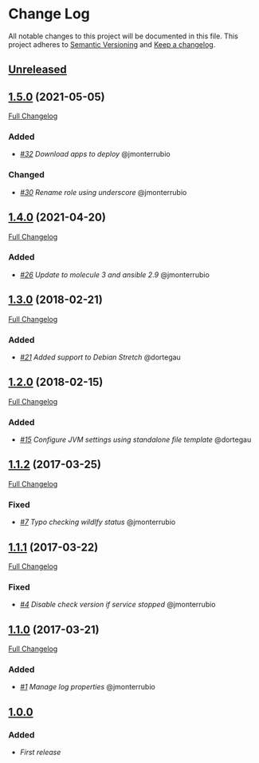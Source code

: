 # Change Log
All notable changes to this project will be documented in this file.
This project adheres to [Semantic Versioning](http://semver.org/) and [Keep a changelog](https://github.com/olivierlacan/keep-a-changelog).

## [Unreleased](https://github.com/idealista/wildfly_role/tree/develop)

## [1.5.0](https://github.com/idealista/wildfly_role/tree/1.5.0) (2021-05-05)
[Full Changelog](https://github.com/idealista/wildfly_role/compare/1.4.0...1.5.0)
### Added
- *[#32](https://github.com/idealista/wildfly_role/issues/32) Download apps to deploy* @jmonterrubio

### Changed
- *[#30](https://github.com/idealista/wildfly_role/issues/30) Rename role using underscore* @jmonterrubio

## [1.4.0](https://github.com/idealista/wildfly_role/tree/1.4.0) (2021-04-20)
[Full Changelog](https://github.com/idealista/wildfly_role/compare/1.3.0...1.4.0)
### Added
- *[#26](https://github.com/idealista/wildfly_role/issues/26) Update to molecule 3 and ansible 2.9* @jmonterrubio

## [1.3.0](https://github.com/idealista/wildfly_role/tree/1.3.0) (2018-02-21)
[Full Changelog](https://github.com/idealista/wildfly_role/compare/1.2.0...1.3.0)

### Added
- *[#21](https://github.com/idealista/wildfly_role/issues/21) Added support to Debian Stretch* @dortegau

## [1.2.0](https://github.com/idealista/wildfly_role/tree/1.2.0) (2018-02-15)
[Full Changelog](https://github.com/idealista/wildfly_role/compare/1.1.2...1.2.0)

### Added
- *[#15](https://github.com/idealista/wildfly_role/issues/15) Configure JVM settings using standalone file template* @dortegau

## [1.1.2](https://github.com/idealista/wildfly_role/tree/1.1.2) (2017-03-25)
[Full Changelog](https://github.com/idealista/wildfly_role/compare/1.1.1...1.1.2)

### Fixed
- *[#7](https://github.com/idealista/wildfly_role/issues/7) Typo checking wildlfy status* @jmonterrubio

## [1.1.1](https://github.com/idealista/wildfly_role/tree/1.1.1) (2017-03-22)
[Full Changelog](https://github.com/idealista/wildfly_role/compare/1.1.0...1.1.1)

### Fixed
- *[#4](https://github.com/idealista/wildfly_role/issues/4) Disable check version if service stopped* @jmonterrubio

## [1.1.0](https://github.com/idealista/wildfly_role/tree/1.1.0) (2017-03-21)
[Full Changelog](https://github.com/idealista/wildfly_role/compare/1.0.0...1.1.0)

### Added
- *[#1](https://github.com/idealista/wildfly_role/issues/1) Manage log properties* @jmonterrubio

## [1.0.0](https://github.com/idealista/wildfly_role/tree/1.0.0)
### Added
- *First release*
